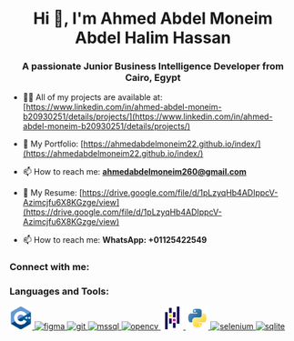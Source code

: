 <!--![Alt Text](https://avatars.githubusercontent.com/u/125546540?v=4)-->
<h1 align="center">Hi 👋, I'm Ahmed Abdel Moneim Abdel Halim Hassan</h1>
<h3 align="center">A passionate Junior Business Intelligence Developer from Cairo, Egypt</h3>

- 👨‍💻 All of my projects are available at: [https://www.linkedin.com/in/ahmed-abdel-moneim-b20930251/details/projects/](https://www.linkedin.com/in/ahmed-abdel-moneim-b20930251/details/projects/)

- 📄 My Portfolio: [https://ahmedabdelmoneim22.github.io/index/](https://ahmedabdelmoneim22.github.io/index/)

- 📫 How to reach me: **ahmedabdelmoneim260@gmail.com**

- 📄 My Resume: [https://drive.google.com/file/d/1pLzyqHb4ADIppcV-Azimcjfu6X8KGzge/view](https://drive.google.com/file/d/1pLzyqHb4ADIppcV-Azimcjfu6X8KGzge/view)

- 📫 How to reach me: **WhatsApp: +01125422549**

<h3 align="left">Connect with me:</h3>
<p align="left">
</p>

<h3 align="left">Languages and Tools:</h3>
<p align="left"> <a href="https://www.w3schools.com/cpp/" target="_blank" rel="noreferrer"> <img src="https://raw.githubusercontent.com/devicons/devicon/master/icons/cplusplus/cplusplus-original.svg" alt="cplusplus" width="40" height="40"/> </a> <a href="https://www.figma.com/" target="_blank" rel="noreferrer"> <img src="https://www.vectorlogo.zone/logos/figma/figma-icon.svg" alt="figma" width="40" height="40"/> </a> <a href="https://git-scm.com/" target="_blank" rel="noreferrer"> <img src="https://www.vectorlogo.zone/logos/git-scm/git-scm-icon.svg" alt="git" width="40" height="40"/> </a> <a href="https://www.microsoft.com/en-us/sql-server" target="_blank" rel="noreferrer"> <img src="https://www.svgrepo.com/show/303229/microsoft-sql-server-logo.svg" alt="mssql" width="40" height="40"/> </a> <a href="https://opencv.org/" target="_blank" rel="noreferrer"> <img src="https://www.vectorlogo.zone/logos/opencv/opencv-icon.svg" alt="opencv" width="40" height="40"/> </a> <a href="https://pandas.pydata.org/" target="_blank" rel="noreferrer"> <img src="https://raw.githubusercontent.com/devicons/devicon/2ae2a900d2f041da66e950e4d48052658d850630/icons/pandas/pandas-original.svg" alt="pandas" width="40" height="40"/> </a> <a href="https://www.python.org" target="_blank" rel="noreferrer"> <img src="https://raw.githubusercontent.com/devicons/devicon/master/icons/python/python-original.svg" alt="python" width="40" height="40"/> </a> <a href="https://www.selenium.dev" target="_blank" rel="noreferrer"> <img src="https://raw.githubusercontent.com/detain/svg-logos/780f25886640cef088af994181646db2f6b1a3f8/svg/selenium-logo.svg" alt="selenium" width="40" height="40"/> </a> <a href="https://www.sqlite.org/" target="_blank" rel="noreferrer"> <img src="https://www.vectorlogo.zone/logos/sqlite/sqlite-icon.svg" alt="sqlite" width="40" height="40"/> </a> </p>

